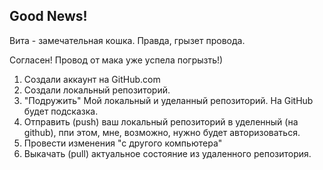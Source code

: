 ## Good News! 

Вита - замечательная кошка. Правда, грызет провода. 

Согласен! Провод от мака уже успела погрызть!)


1. Создали аккаунт на GitHub.com 
2. Создали локальный репозиторий.
3. "Подружить" Мой локальный и уделанный репозиторий. На GitHub будет подсказка. 
4. Отправить (push) ваш локальный репозиторий в уделенный (на github), ппи этом, мне, возможно, нужно будет авторизоваться. 
5. Провести изменения "с другого компьютера"
6. Выкачать (pull) актуальное состояние из удаленного репозитория.
   